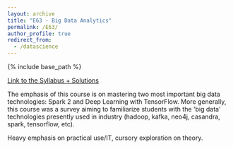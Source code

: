 ```yaml
---
layout: archive
title: "E63 - Big Data Analytics"
permalink: /E63/
author_profile: true
redirect_from:
  - /datascience
---
```


{% include base_path %}
 

[Link to the Syllabus + Solutions](https://github.com/acaide/E63)

The emphasis of this course is on mastering two most important big data technologies: Spark 2 and Deep Learning with TensorFlow. 
More generally, this course was a survey aiming to familiarize students with the 'big data' technologies presently used in industry 
(hadoop, kafka, neo4j, casandra, spark, tensorflow, etc). 

Heavy emphasis on practical use/IT, cursory exploration on theory.

